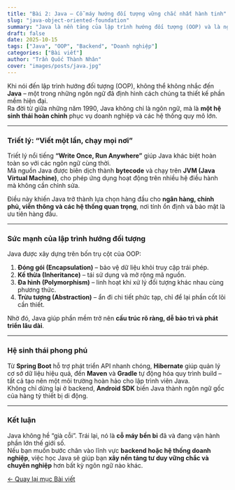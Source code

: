 ```yaml
---
title: "Bài 2: Java – Cỗ máy hướng đối tượng vững chắc nhất hành tinh"
slug: "java-object-oriented-foundation"
summary: "Java là nền tảng của lập trình hướng đối tượng (OOP) và là ngôn ngữ trụ cột trong thế giới doanh nghiệp. Bài viết phân tích vì sao Java vẫn giữ vững vị thế sau hơn 25 năm."
draft: false
date: 2025-10-15
tags: ["Java", "OOP", "Backend", "Doanh nghiệp"]
categories: ["Bài viết"]
author: "Trần Quốc Thành Nhân"
cover: "images/posts/java.jpg"
---
```




Khi nói đến lập trình hướng đối tượng (OOP), không thể không nhắc đến **Java** – một trong những ngôn ngữ đã định hình cách chúng ta thiết kế phần mềm hiện đại.  
Ra đời từ giữa những năm 1990, Java không chỉ là ngôn ngữ, mà là **một hệ sinh thái hoàn chỉnh** phục vụ doanh nghiệp và các hệ thống quy mô lớn.

---

### Triết lý: “Viết một lần, chạy mọi nơi”
Triết lý nổi tiếng **“Write Once, Run Anywhere”** giúp Java khác biệt hoàn toàn so với các ngôn ngữ cùng thời.  
Mã nguồn Java được biên dịch thành **bytecode** và chạy trên **JVM (Java Virtual Machine)**, cho phép ứng dụng hoạt động trên nhiều hệ điều hành mà không cần chỉnh sửa.

Điều này khiến Java trở thành lựa chọn hàng đầu cho **ngân hàng, chính phủ, viễn thông và các hệ thống quan trọng**, nơi tính ổn định và bảo mật là ưu tiên hàng đầu.

---

### Sức mạnh của lập trình hướng đối tượng
Java được xây dựng trên bốn trụ cột của OOP:
1. **Đóng gói (Encapsulation)** – bảo vệ dữ liệu khỏi truy cập trái phép.  
2. **Kế thừa (Inheritance)** – tái sử dụng và mở rộng mã nguồn.  
3. **Đa hình (Polymorphism)** – linh hoạt khi xử lý đối tượng khác nhau cùng phương thức.  
4. **Trừu tượng (Abstraction)** – ẩn đi chi tiết phức tạp, chỉ để lại phần cốt lõi cần thiết.  

Nhờ đó, Java giúp phần mềm trở nên **cấu trúc rõ ràng, dễ bảo trì và phát triển lâu dài**.

---

### Hệ sinh thái phong phú
Từ **Spring Boot** hỗ trợ phát triển API nhanh chóng, **Hibernate** giúp quản lý cơ sở dữ liệu hiệu quả, đến **Maven** và **Gradle** tự động hóa quy trình build – tất cả tạo nên một môi trường hoàn hảo cho lập trình viên Java.  
Không chỉ dừng lại ở backend, **Android SDK** biến Java thành ngôn ngữ gốc của hàng tỷ thiết bị di động.

---

### Kết luận
Java không hề “già cỗi”. Trái lại, nó là **cỗ máy bền bỉ** đã và đang vận hành phần lớn thế giới số.  
Nếu bạn muốn bước chân vào lĩnh vực **backend hoặc hệ thống doanh nghiệp**, việc học Java sẽ giúp bạn **xây nền tảng tư duy vững chắc và chuyên nghiệp** hơn bất kỳ ngôn ngữ nào khác.


[← Quay lại mục Bài viết](/posts/)